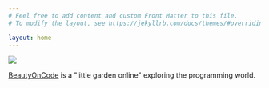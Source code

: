 ```yaml
---
# Feel free to add content and custom Front Matter to this file.
# To modify the layout, see https://jekyllrb.com/docs/themes/#overriding-theme-defaults

layout: home
---
```

![](/assets/images/2022/12/2022-12-logo-blog-with-slogan.webp)


[BeautyOnCode](https://graphicdthanh.github.io/) is a "little garden online" exploring the programming world.
